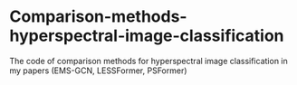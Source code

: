 # Comparison-methods-hyperspectral-image-classification
The code of comparison methods for hyperspectral image classification in my papers (EMS-GCN, LESSFormer, PSFormer)
